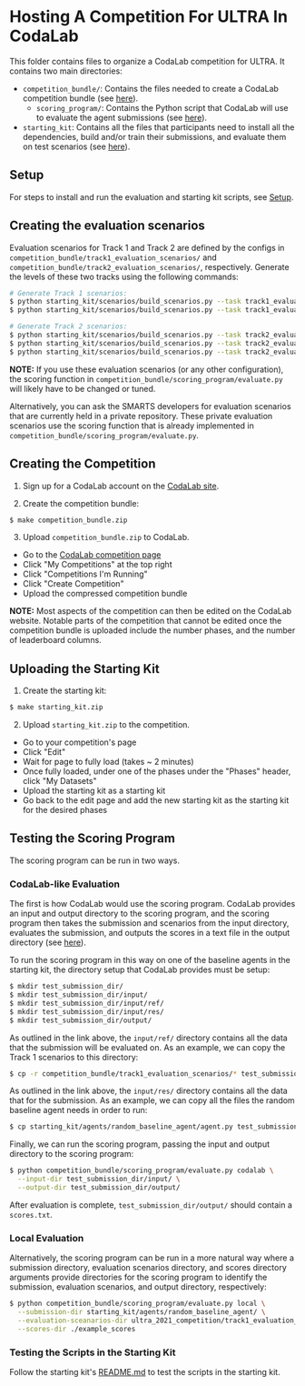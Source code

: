 # Hosting A Competition For ULTRA In CodaLab

This folder contains files to organize a CodaLab competition for ULTRA. It contains two main directories:
- `competition_bundle/`: Contains the files needed to create a CodaLab competition
  bundle (see [here](https://github.com/codalab/codalab-competitions/wiki/User_Building-a-Competition-Bundle)).
  - `scoring_program/`: Contains the Python script that CodaLab will use to evaluate the agent submissions (see [here](https://github.com/codalab/codalab-competitions/wiki/User_Building-a-Scoring-Program-for-a-Competition)).
- `starting_kit`: Contains all the files that participants need to install all
  the dependencies, build and/or train their submissions, and evaluate them on test scenarios (see [here](https://github.com/codalab/codalab-competitions/wiki/User_Competition-Roadmap#creating-a-starting-kit)).

## Setup
For steps to install and run the evaluation and starting kit scripts, see [Setup](./starting_kit/README.md#Setup).

## Creating the evaluation scenarios
Evaluation scenarios for Track 1 and Track 2 are defined by the configs in `competition_bundle/track1_evaluation_scenarios/` and `competition_bundle/track2_evaluation_scenarios/`, respectively. Generate the levels of these two tracks using the following commands:

```bash
# Generate Track 1 scenarios:
$ python starting_kit/scenarios/build_scenarios.py --task track1_evaluation_scenarios --level no-traffic-south-west --save-dir competition_bundle/track1_evaluation_scenarios/ --root-dir competition_bundle --pool-dir starting_kit/scenarios/pool/
$ python starting_kit/scenarios/build_scenarios.py --task track1_evaluation_scenarios --level no-traffic-east-south --save-dir competition_bundle/track1_evaluation_scenarios/ --root-dir competition_bundle --pool-dir starting_kit/scenarios/pool/

# Generate Track 2 scenarios:
$ python starting_kit/scenarios/build_scenarios.py --task track2_evaluation_scenarios --level low-density --save-dir competition_bundle/track2_evaluation_scenarios/ --root-dir competition_bundle --pool-dir starting_kit/scenarios/pool/
$ python starting_kit/scenarios/build_scenarios.py --task track2_evaluation_scenarios --level mid-density --save-dir competition_bundle/track2_evaluation_scenarios/ --root-dir competition_bundle --pool-dir starting_kit/scenarios/pool/
$ python starting_kit/scenarios/build_scenarios.py --task track2_evaluation_scenarios --level high-density --save-dir competition_bundle/track2_evaluation_scenarios/ --root-dir competition_bundle --pool-dir starting_kit/scenarios/pool/
```

**NOTE:** If you use these evaluation scenarios (or any other configuration), the scoring function in `competition_bundle/scoring_program/evaluate.py` will likely have to be changed or tuned.

Alternatively, you can ask the SMARTS developers for evaluation scenarios that are currently held in a private repository. These private evaluation scenarios use the scoring function that is already implemented in
`competition_bundle/scoring_program/evaluate.py`.

## Creating the Competition

1. Sign up for a CodaLab account on the [CodaLab site](https://codalab.org/).

2. Create the competition bundle:

  ```bash
  $ make competition_bundle.zip
  ```

3. Upload `competition_bundle.zip` to CodaLab.
  - Go to the [CodaLab competition page](https://competitions.codalab.org)
  - Click "My Competitions" at the top right
  - Click "Competitions I'm Running"
  - Click "Create Competition"
  - Upload the compressed competition bundle

**NOTE:** Most aspects of the competition can then be edited on the CodaLab website. Notable parts of the competition that cannot be edited once the competition bundle is uploaded include the number phases, and the number of leaderboard columns.

## Uploading the Starting Kit

1. Create the starting kit:

  ```bash
  $ make starting_kit.zip
  ```

2. Upload `starting_kit.zip` to the competition.
  - Go to your competition's page
  - Click "Edit"
  - Wait for page to fully load (takes ~ 2 minutes)
  - Once fully loaded, under one of the phases under the "Phases" header, click "My Datasets"
  - Upload the starting kit as a starting kit
  - Go back to the edit page and add the new starting kit as the starting kit for the desired phases

## Testing the Scoring Program
The scoring program can be run in two ways.

### CodaLab-like Evaluation
The first is how CodaLab would use the scoring program. CodaLab provides an input and output directory to the scoring program, and the scoring program then takes the submission and scenarios from the input directory, evaluates the submission, and outputs the scores in a text file in the output directory (see [here](https://github.com/codalab/codalab-competitions/wiki/User_Building-a-Scoring-Program-for-a-Competition)).

To run the scoring program in this way on one of the baseline agents in the starting kit, the directory setup that CodaLab provides must be setup:

```bash
$ mkdir test_submission_dir/
$ mkdir test_submission_dir/input/
$ mkdir test_submission_dir/input/ref/
$ mkdir test_submission_dir/input/res/
$ mkdir test_submission_dir/output/
```

As outlined in the link above, the `input/ref/` directory contains all the data that the submission will be evaluated on. As an example, we can copy the Track 1 scenarios to this directory:

```bash
$ cp -r competition_bundle/track1_evaluation_scenarios/* test_submission_dir/input/ref/
```

As outlined in the link above, the `input/res/` directory contains all the data that for the submission. As an example, we can copy all the files the random baseline agent needs in order to run:

```bash
$ cp starting_kit/agents/random_baseline_agent/agent.py test_submission_dir/input/res/
```

Finally, we can run the scoring program, passing the input and output directory to the scoring program: 

```bash
$ python competition_bundle/scoring_program/evaluate.py codalab \
  --input-dir test_submission_dir/input/ \
  --output-dir test_submission_dir/output/
```

After evaluation is complete, `test_submission_dir/output/` should contain a `scores.txt`.

### Local Evaluation
Alternatively, the scoring program can be run in a more natural way where a submission directory, evaluation scenarios directory, and scores directory arguments provide directories for the scoring program to identify the submission, evaluation scenarios, and output directory, respectively:

```bash
$ python competition_bundle/scoring_program/evaluate.py local \
  --submission-dir starting_kit/agents/random_baseline_agent/ \
  --evaluation-sceanarios-dir ultra_2021_competition/track1_evaluation_scenarios/ \
  --scores-dir ./example_scores
```

### Testing the Scripts in the Starting Kit
Follow the starting kit's [README.md](starting_kit/README.md) to test the scripts in the starting kit.